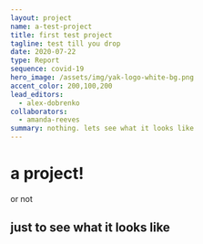 ```yaml
---
layout: project
name: a-test-project
title: first test project
tagline: test till you drop
date: 2020-07-22
type: Report
sequence: covid-19
hero_image: /assets/img/yak-logo-white-bg.png
accent_color: 200,100,200
lead_editors:
  - alex-dobrenko
collaborators:
  - amanda-reeves
summary: nothing. lets see what it looks like
---
```

# a project!

or not

## just to see what it looks like